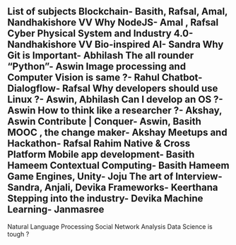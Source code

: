List of subjects
Blockchain- Basith, Rafsal, Amal, Nandhakishore VV
Why NodeJS- Amal , Rafsal
Cyber Physical System and Industry 4.0- Nandhakishore VV
Bio-inspired AI- Sandra
Why Git is Important- Abhilash
The all rounder “Python”- Aswin
Image processing and Computer Vision is same ?- Rahul
Chatbot-Dialogflow- Rafsal
Why developers should use Linux ?- Aswin, Abhilash
Can I develop an OS ?- Aswin
How to think like a researcher ?- Akshay, Aswin
Contribute | Conquer- Aswin, Basith
MOOC , the change maker- Akshay
Meetups and Hackathon- Rafsal Rahim
Native & Cross Platform Mobile app development- Basith Hameem
Contextual Computing- Basith Hameem
Game Engines, Unity- Joju
The art of Interview- Sandra, Anjali, Devika
Frameworks- Keerthana
Stepping into the industry- Devika
Machine Learning- Janmasree
-------------------------------------------------------------------
Natural Language Processing
Social Network Analysis
Data Science is tough ?
